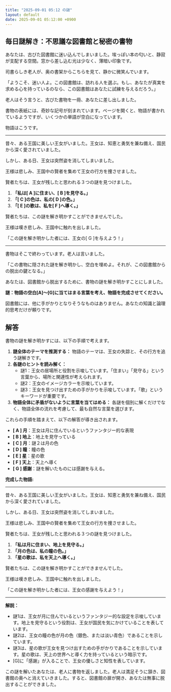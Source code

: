 ```yaml
---
title: "2025-09-01 05:12 の謎"
layout: default
date: 2025-09-01 05:12:00 +0900
---
```

## 毎日謎解き：不思議な図書館と秘密の書物

あなたは、古びた図書館に迷い込んでしまいました。埃っぽい本の匂いと、静寂が支配する空間。窓から差し込む光は少なく、薄暗い印象です。

司書らしき老人が、奥の書架からこちらを見て、静かに微笑んでいます。

「ようこそ、迷い人よ。この図書館は、訪れる人を選ぶ。もし、あなたが真実を求める心を持っているのなら、この図書館はあなたに試練を与えるだろう。」

老人はそう言うと、古びた書物を一冊、あなたに差し出しました。

書物の表紙には、奇妙な記号が刻まれています。ページを開くと、物語が書かれているようですが、いくつかの単語が空白になっています。

物語はこうです。

---

昔々、ある王国に美しい王女がいました。王女は、知恵と勇気を兼ね備え、国民から深く愛されていました。

しかし、ある日、王女は突然姿を消してしまいました。

王様は悲しみ、王国中の賢者を集めて王女の行方を捜させました。

賢者たちは、王女が残したと思われる３つの謎を見つけました。

1.  **「私は[ A ]に住まい、[ B ]を見守る。」**
2.  **「[ C ]の色は、私の[ D ]の色。」**
3.  **「[ E ]の歌は、私を[ F ]へ導く。」**

賢者たちは、この謎を解き明かすことができませんでした。

王様は嘆き悲しみ、王国中に触れを出しました。

「この謎を解き明かした者には、王女の[ G ]を与えよう！」

---

書物はそこで終わっています。老人は言いました。

「この書物に隠された謎を解き明かし、空白を埋めよ。それが、この図書館からの脱出の鍵となる。」

あなたは、図書館から脱出するために、書物の謎を解き明かすことにしました。

**謎：物語の空白[A]～[G]に当てはまる言葉を考え、物語を完成させてください。**

図書館には、他に手がかりとなりそうなものはありません。あなたの知識と論理的思考だけが頼りです。

## 解答

書物の謎を解き明かすには、以下の手順で考えます。

1.  **謎全体のテーマを推測する：** 物語のテーマは、王女の失踪と、その行方を追う謎解きです。
2.  **各謎のヒントを読み解く：**
    *   謎1：王女の居場所と役割を示唆しています。「住まい」「見守る」という言葉から、場所と関連性が考えられます。
    *   謎2：王女のイメージカラーを示唆しています。
    *   謎3：王女を見つけ出すための手がかりを示唆しています。「歌」というキーワードが重要です。
3.  **物語全体に矛盾がないように言葉を当てはめる：** 各謎を個別に解くだけでなく、物語全体の流れを考慮して、最も自然な言葉を選びます。

これらの手順を踏まえて、以下の解答が導き出されます。

*   **[ A ] 月**：王女は月に住んでいるというファンタジー的な表現
*   **[ B ] 地上**：地上を見守っている
*   **[ C ] 月**：謎２は月の色
*   **[ D ] 瞳**：瞳の色
*   **[ E ] 星**：星の歌
*   **[ F ] 天上**：天上へ導く
*   **[ G ] 感謝**：謎を解いたものには感謝を与える。

**完成した物語:**

---

昔々、ある王国に美しい王女がいました。王女は、知恵と勇気を兼ね備え、国民から深く愛されていました。

しかし、ある日、王女は突然姿を消してしまいました。

王様は悲しみ、王国中の賢者を集めて王女の行方を捜させました。

賢者たちは、王女が残したと思われる３つの謎を見つけました。

1.  **「私は月に住まい、地上を見守る。」**
2.  **「月の色は、私の瞳の色。」**
3.  **「星の歌は、私を天上へ導く。」**

賢者たちは、この謎を解き明かすことができませんでした。

王様は嘆き悲しみ、王国中に触れを出しました。

「この謎を解き明かした者には、王女の感謝を与えよう！」

---

**解説：**

*   謎1は、王女が月に住んでいるというファンタジー的な設定を示唆しています。地上を見守るという役割は、王女が国民を気にかけていることを表しています。
*   謎2は、王女の瞳の色が月の色（銀色、または淡い青色）であることを示しています。
*   謎3は、星の歌が王女を見つけ出すための手がかりであることを示しています。星の歌は、天上の世界へと導く力を持っているという暗示です。
*   [G]に「感謝」が入ることで、王女の優しさと知性を表しています。

この謎を解いたあなたは、老人に書物を返しました。老人は満足そうに頷き、図書館の奥へと消えていきました。すると、図書館の扉が開き、あなたは無事に脱出することができました。
